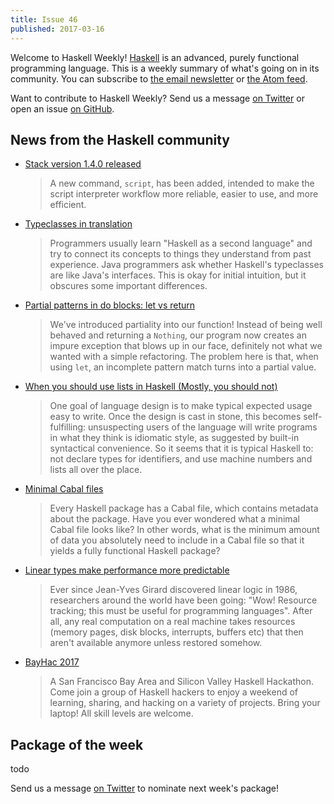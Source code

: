 ```yaml
---
title: Issue 46
published: 2017-03-16
---
```


Welcome to Haskell Weekly!
[Haskell](https://haskell-lang.org) is an advanced, purely functional programming language.
This is a weekly summary of what's going on in its community.
You can subscribe to [the email newsletter](https://news.us10.list-manage.com/subscribe?u=49a6a2e17b12be2c5c4dcb232&id=ffbbbbd930)
or [the Atom feed](/haskell-weekly.atom).

Want to contribute to Haskell Weekly?
Send us a message [on Twitter](https://twitter.com/haskellweekly)
or open an issue [on GitHub](https://github.com/haskellweekly/haskellweekly.github.io).

## News from the Haskell community

-   [Stack version 1.4.0 released](https://github.com/commercialhaskell/stack/releases/tag/v1.4.0)

    > A new command, `script`, has been added, intended to make the script interpreter workflow more reliable, easier to use, and more efficient.

-   [Typeclasses in translation](https://joyofhaskell.com/posts/2017-03-15-typeclasses-in-translation.html)

    > Programmers usually learn "Haskell as a second language" and try to connect its concepts to things they understand from past experience. Java programmers ask whether Haskell's typeclasses are like Java's interfaces. This is okay for initial intuition, but it obscures some important differences.

-   [Partial patterns in do blocks: let vs return](https://www.fpcomplete.com/blog/2017/03/partial-patterns-do-blocks)

    > We've introduced partiality into our function! Instead of being well behaved and returning a `Nothing`, our program now creates an impure exception that blows up in our face, definitely not what we wanted with a simple refactoring. The problem here is that, when using `let`, an incomplete pattern match turns into a partial value.

-   [When you should use lists in Haskell (Mostly, you should not)](http://www.imn.htwk-leipzig.de/~waldmann/etc/untutorial/list-or-not-list/)

    > One goal of language design is to make typical expected usage easy to write. Once the design is cast in stone, this becomes self-fulfilling: unsuspecting users of the language will write programs in what they think is idiomatic style, as suggested by built-in syntactical convenience. So it seems that it is typical Haskell to: not declare types for identifiers, and use machine numbers and lists all over the place.

-   [Minimal Cabal files](https://jpvillaisaza.github.io/2017/03/14/minimal-cabal-files/)

    > Every Haskell package has a Cabal file, which contains metadata about the package. Have you ever wondered what a minimal Cabal file looks like? In other words, what is the minimum amount of data you absolutely need to include in a Cabal file so that it yields a fully functional Haskell package?

-   [Linear types make performance more predictable](http://blog.tweag.io/posts/2017-03-13-linear-types.html)

    > Ever since Jean-Yves Girard discovered linear logic in 1986, researchers around the world have been going: "Wow! Resource tracking; this must be useful for programming languages". After all, any real computation on a real machine takes resources (memory pages, disk blocks, interrupts, buffers etc) that then aren't available anymore unless restored somehow.

-   [BayHac 2017](https://wiki.haskell.org/BayHac2017)

    > A San Francisco Bay Area and Silicon Valley Haskell Hackathon. Come join a group of Haskell hackers to enjoy a weekend of learning, sharing, and hacking on a variety of projects. Bring your laptop! All skill levels are welcome.

## Package of the week

todo

Send us a message [on Twitter](https://twitter.com/haskellweekly) to nominate next week's package!
